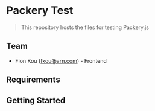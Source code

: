 # Packery Test 

> This repository hosts the files for testing Packery.js

Team
----

* Fion Kou (fkou@arn.com) - Frontend

Requirements
------------


Getting Started
---------------


